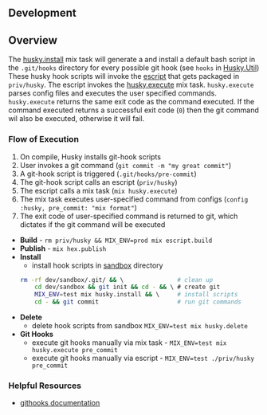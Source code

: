 ## Development

## Overview
The [husky.install](../lib/husky/task/install.ex) mix task will generate a and install a default bash script in the `.git/hooks` directory
for every possible git hook (see `hooks` in [Husky.Util](../lib/husky/util/util.ex)) These husky hook scripts will invoke the [escript](../lib/escript.ex) that gets packaged in `priv/husky`. 
The escript invokes the [husky.execute](../lib/husky/task/execute.ex) mix task. `husky.execute` parses config files and executes the user specified commands. `husky.execute` returns the same exit code as the command executed. 
If the command executed returns a successful exit code (`0`) then the git command wil also be executed, otherwise it will fail.

### Flow of Execution
1. On compile, Husky installs git-hook scripts
1. User invokes a git command (`git commit -m "my great commit"`)
1. A git-hook script is triggered (`.git/hooks/pre-commit`)
1. The git-hook script calls an escript (`priv/husky`)
1. The escript calls a mix task (`mix husky.execute`)
1. The mix task executes user-specified command from configs (`config :husky, pre_commit: "mix format"`)
1. The exit code of user-specified command is returned to git, which dictates if the git command will be executed

 
* **Build** - `rm priv/husky && MIX_ENV=prod mix escript.build`
* **Publish** - `mix hex.publish`
* **Install** 
    * install hook scripts in [sandbox](./sandbox) directory
    ```bash
    rm -rf dev/sandbox/.git/ && \               # clean up
        cd dev/sandbox && git init && cd - && \ # create git                          
        MIX_ENV=test mix husky.install && \     # install scripts
        cd - && git commit                      # run git commands
    ```
* **Delete** 
    * delete hook scripts from sandbox `MIX_ENV=test mix husky.delete`
* **Git Hooks** 
    * execute git hooks manually via mix task - `MIX_ENV=test mix husky.execute pre_commit`
    * execute git hooks manually via escript - `MIX_ENV=test ./priv/husky pre_commit`
        
### Helpful Resources
* [githooks documentation](https://git-scm.com/docs/githooks)
